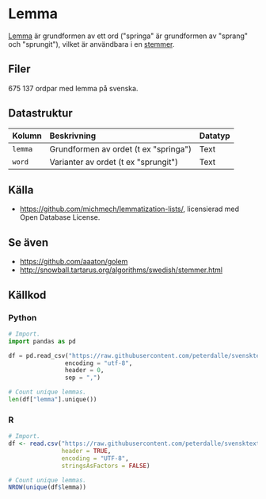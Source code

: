 # Lemma

[Lemma](https://sv.wikipedia.org/wiki/Lemma) är grundformen av ett ord ("springa" är grundformen av "sprang" och "sprungit"), vilket är användbara i en [stemmer](https://sv.wikipedia.org/wiki/Stemmer).

## Filer

675 137 ordpar med lemma på svenska.

## Datastruktur

Kolumn | Beskrivning | Datatyp
:------- | :----------  | :----------
`lemma` | Grundformen av ordet (t ex "springa") | Text
`word` | Varianter av ordet (t ex "sprungit") | Text

## Källa

- https://github.com/michmech/lemmatization-lists/, licensierad med Open Database License.

## Se även

- https://github.com/aaaton/golem
- http://snowball.tartarus.org/algorithms/swedish/stemmer.html

## Källkod

### Python

```py
# Import.
import pandas as pd

df = pd.read_csv("https://raw.githubusercontent.com/peterdalle/svensktext/master/lemma/lemmatization.csv",
                encoding = "utf-8",
                header = 0,
                sep = ",")

# Count unique lemmas.
len(df["lemma"].unique())
```

### R

```r
# Import.
df <- read.csv("https://raw.githubusercontent.com/peterdalle/svensktext/master/lemma/lemmatization.csv",
               header = TRUE,
               encoding = "UTF-8",
               stringsAsFactors = FALSE)

# Count unique lemmas.
NROW(unique(df$lemma))
```